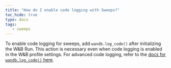 ```yaml
---
title: "How do I enable code logging with Sweeps?"
toc_hide: true
type: docs
tags:
   - sweeps
---
```

To enable code logging for sweeps, add `wandb.log_code()` after initializing the W&B Run. This action is necessary even when code logging is enabled in the W&B profile settings. For advanced code logging, refer to the [docs for `wandb.log_code()` here](../ref/python/run.md#log_code).